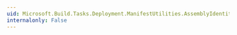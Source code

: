 ```yaml
---
uid: Microsoft.Build.Tasks.Deployment.ManifestUtilities.AssemblyIdentity.Type
internalonly: False
---
```

